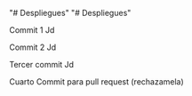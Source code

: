 "# Despliegues" 
"# Despliegues" 

Commit 1 Jd

Commit 2 Jd

Tercer commit Jd

Cuarto Commit para pull request (rechazamela)